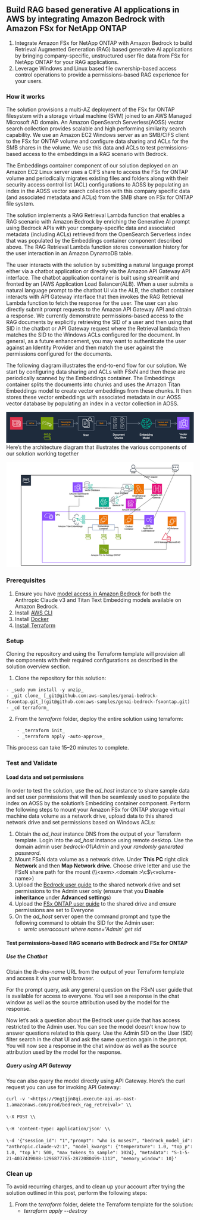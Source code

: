 ## Build RAG based generative AI applications in AWS by integrating Amazon Bedrock with Amazon FSx for NetApp ONTAP

1. Integrate Amazon FSx for NetApp ONTAP with Amazon Bedrock to build Retrieval Augmented Generation (RAG) based generative AI applications by bringing company-specific, unstructured user file data from FSx for NetApp ONTAP for your RAG applications.
2. Leverage Windows and Linux based file ownership-based access control operations to provide a permissions-based RAG experience for your users.

### How it works

The solution provisions a multi-AZ deployment of the FSx for ONTAP filesystem with a storage virtual machine (SVM) joined to an AWS Managed Microsoft AD domain. An Amazon OpenSearch Serverless(AOSS) vector search collection provides scalable and high performing similarity search capability. We use an Amazon EC2 Windows server as an SMB/CIFS client to the FSx for ONTAP volume and configure data sharing and ACLs for the SMB shares in the volume. We use this data and ACLs to test permissions-based access to the embeddings in a RAG scenario with Bedrock.

The Embeddings container component of our solution deployed on an Amazon EC2 Linux server uses a CIFS share to access the FSx for ONTAP volume and periodically migrates existing files and folders along with their security access control list (ACL) configurations to AOSS by populating an index in the AOSS vector search collection with this company specific data (and associated metadata and ACLs) from the SMB share on FSx for ONTAP file system.

The solution implements a RAG Retrieval Lambda function that enables a RAG scenario with Amazon Bedrock by enriching the Generative AI prompt using Bedrock APIs with your company-specific data and associated metadata (including ACLs) retrieved from the OpenSearch Serverless index that was populated by the Embeddings container component described above. The RAG Retrieval Lambda function stores conversation history for the user interaction in an Amazon DynamoDB table.

The user interacts with the solution by submitting a natural language prompt either via a chatbot application or directly via the Amazon API Gateway API interface. The chatbot application container is built using streamlit and fronted by an [AWS Application Load Balancer(ALB). When a user submits a natural language prompt to the chatbot UI via the ALB, the chatbot container interacts with API Gateway interface that then invokes the RAG Retrieval Lambda function to fetch the response for the user. The user can also directly submit prompt requests to the Amazon API Gateway API and obtain a response. We currently demonstrate permissions-based access to the RAG documents by explicitly retrieving the SID of a user and then using that SID in the chatbot or API Gateway request where the Retrieval lambda then matches the SID to the Windows ACLs configured for the document. In general, as a future enhancement, you may want to authenticate the user against an Identity Provider and then match the user against the permissions configured for the documents.

The following diagram illustrates the end-to-end flow for our solution. We start by configuring data sharing and ACLs with FSxN and then these are periodically scanned by the Embeddings container. The Embeddings container splits the documents into chunks and uses the Amazon Titan Embeddings model to create vector embeddings from these chunks. It then stores these vector embeddings with associated metadata in our AOSS vector database by populating an index in a vector collection in AOSS.

![Embedding Flow](/images/flow-arch.png)
Here’s the architecture diagram that illustrates the various components of our solution working together

![Reference Architecture](/images/solution-arch.png)

### Prerequisites

1. Ensure you have [model access in Amazon Bedrock](https://docs.aws.amazon.com/bedrock/latest/userguide/model-access.html) for both the Anthropic Claude v3 and Titan Text Embedding models available on Amazon Bedrock.
2. Install [AWS CLI](https://aws.amazon.com/cli)
3. Install [Docker](https://docs.docker.com/engine/install/)
4. [Install Terraform](https://learn.hashicorp.com/tutorials/terraform/install-cli)

### Setup

Cloning the repository and using the Terraform template will provision all the components with their required configurations as described in the solution overview section.


1. Clone the repository for this solution:
```
- _sudo yum install -y unzip_
- _git clone_ [_git@github.com:aws-samples/genai-bedrock-fsxontap.git_](git@github.com:aws-samples/genai-bedrock-fsxontap.git)
- _cd terraform_
```
2. From the _terraform_ folder, deploy the entire solution using terraform:
```
    - _terraform init_
    - _terraform apply -auto-approve_
```
This process can take 15–20 minutes to complete.

### Test and Validate

#### Load data and set permissions

In order to test the solution, use the _ad_host_ instance to share sample data and set user permissions that will then be seamlessly used to populate the index on AOSS by the solution’s Embedding container component. Perform the following steps to mount your Amazon FSx for ONTAP storage virtual machine data volume as a network drive, upload data to this shared network drive and set permissions based on Windows ACLs:

1. Obtain the _ad_host_ instance DNS from the output of your Terraform template. Login into the _ad_host_ instance using remote desktop. Use the domain admin user _bedrock-01\\Admin_ and your _randomly generated password_.
2. Mount FSxN data volume as a network drive. Under **This PC** right click **Network** and then **Map Network drive.** Choose drive letter and use the FSxN share path for the mount (\\\\&lt;svm&gt;.&lt;domain &gt;\\c$\\&lt;volume-name&gt;)
3. Upload the [Bedrock user guide](https://docs.aws.amazon.com/pdfs/bedrock/latest/userguide/bedrock-ug.pdf) to the shared network drive and set permissions to the Admin user only (ensure that you **Disable inheritance** under **Advanced settings**)
4. Upload the [FSx ONTAP user guide](https://docs.aws.amazon.com/pdfs/fsx/latest/ONTAPGuide/ONTAPGuide.pdf#getting-started) to the shared drive and ensure permissions are set to Everyone
5. On the _ad_host_ server open the command prompt and type the following command to obtain the SID for the Admin user:
    - _wmic useraccount where name='Admin' get sid_

#### Test permissions-based RAG scenario with Bedrock and FSx for ONTAP

##### Use the Chatbot

Obtain the _lb-dns-name_ URL from the output of your Terraform template and access it via your web browser.

For the prompt query, ask any general question on the FSxN user guide that is available for access to everyone. You will see a response in the chat window as well as the source attribution used by the model for the response.

Now let’s ask a question about the Bedrock user guide that has access restricted to the Admin user. You can see the model doesn’t know how to answer questions related to this query. Use the Admin SID on the User (SID) filter search in the chat UI and ask the same question again in the prompt. You will now see a response in the chat window as well as the source attribution used by the model for the response.

##### Query using API Gateway

You can also query the model directly using API Gateway. Here’s the curl request you can use for invoking API Gateway:
```
curl -v '<https://9ng1jjn8qi.execute-api.us-east-1.amazonaws.com/prod/bedrock_rag_retreival>' \\

\-X POST \\

\-H 'content-type: application/json' \\

\-d '{"session_id": "1","prompt": "who is moses?", "bedrock_model_id": "anthropic.claude-v2:1", "model_kwargs": {"temperature": 1.0, "top_p": 1.0, "top_k": 500, "max_tokens_to_sample": 1024}, "metadata": "S-1-5-21-4037439088-1296877785-2872080499-1112", "memory_window": 10}'
```
### Clean up

To avoid recurring charges, and to clean up your account after trying the solution outlined in this post, perform the following steps:

1. From the _terraform_ folder, delete the Terraform template for the solution:
    - _terraform apply --destroy_